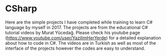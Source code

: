 # CSharp
Here are the simple projects I have completed while training to learn C# language by myself in 2017. 
The projects are from the educational C# tutorial videos by Murat Yücedağ. Please check his youtube page (https://www.youtube.com/user/YazilimHerYerde) for a detailed explanation about how to code in C#. 
The videos are in Turkish as well as most of the interface of the projects however the codes are easy to understand.
